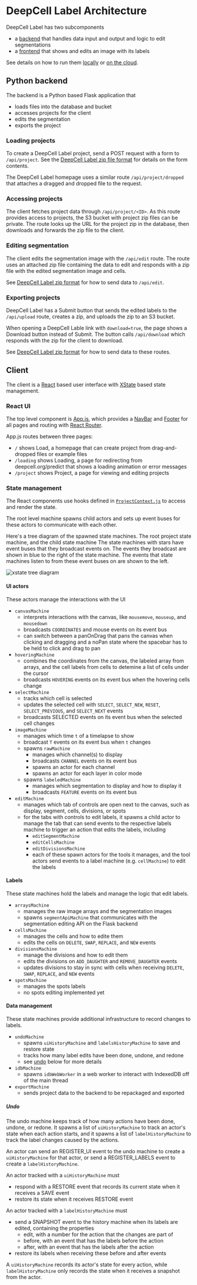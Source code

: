 # DeepCell Label Architecture

DeepCell Label has two subcomponents

- a [backend](#python-backend) that handles data input and output and logic to edit segmentations
- a [frontend](#client) that shows and edits an image with its labels

See details on how to run them [locally](LOCAL_USE.md) or [on the cloud](DEPLOYMENT.md).

## Python backend

The backend is a Python based Flask application that

- loads files into the database and bucket
- accesses projects for the client
- edits the segmentation
- exports the project

### Loading projects

To create a DeepCell Label project, send a POST request with a form to `/api/project`. See the [DeepCell Label zip file format](LABEL_FILE_FORMAT.md#supported-input-files) for details on the form contents.

The DeepCell Label homepage uses a similar route `/api/project/dropped` that attaches a dragged and dropped file to the request.

### Accessing projects

The client fetches project data through `/api/project/<ID>`. As this route provides access to projects, the S3 bucket with project zip files can be private. The route looks up the URL for the project zip in the database, then downloads and forwards the zip file to the client.

### Editing segmentation

The client edits the segmentation image with the `/api/edit` route. The route uses an attached zip file containing the data to edit and responds with a zip file with the edited segmentation image and cells.

See [DeepCell Label zip format](LABEL_FILE_FORMAT.md#edit-and-export-zips) for how to send data to `/api/edit`.

### Exporting projects

DeepCell Label has a Submit button that sends the edited labels to the `/api/upload` route, creates a zip, and uploads the zip to an S3 bucket.

When opening a DeepCell Lable link with `download=true`, the page shows a Download button instead of Submit. The button calls `/api/download` which responds with the zip for the client to download.

See [DeepCell Label zip format](LABEL_FILE_FORMAT.md#edit-and-export-zips) for how to send data to these routes.

## Client

The client is a [React](https://reactjs.org/) based user interface with [XState](https://xstate.js.org/docs/) based state management.

### React UI

The top level component is [App.js](../frontend/src/App.js), which provides a [NavBar](../frontend/src/Navbar.js) and [Footer](../frontend/src/Footer/Footer.js) for all pages and routing with [React Router](https://reactrouter.com/).

App.js routes between three pages:

- `/` shows Load, a homepage that can create project from drag-and-dropped files or example files
- `/loading` shows Loading, a page for redirecting from deepcell.org/predict that shows a loading animation or error messages
- `/project` shows Project, a page for viewing and editing projects

### State management

The React components use hooks defined in [`ProjectContext.js`](../frontend/src/Project/ProjectContext.js) to access and render the state.

The root level machine spawns child actors and sets up event buses for these actors to communicate with each other.

Here's a tree diagram of the spawned state machines. The root project state machine, and the child state machine The state machines with stars have event buses that they broadcast events on. The events they broadcast are shown in blue to the right of the state machine. The events that state machines listen to from these event buses on are shown to the left.

![xstate tree diagram](xstateTree.png)

#### UI actors

These actors manage the interactions with the UI

- `canvasMachine`
  - interprets interactions with the canvas, like `mousemove`, `mouseup`, and `mousedown`
  - broadcasts `COORDINATES` and mouse events on its event bus
  - can switch between a panOnDrag that pans the canvas when clicking and dragging and a noPan state where the spacebar has to be held to click and drag to pan
- `hoveringMachine`
  - combines the coordinates from the canvas, the labeled array from arrays, and the cell labels from cells to detemine a list of cells under the cursor
  - broadcasts `HOVERING` events on its event bus when the hovering cells change
- `selectMachine`
  - tracks which cell is selected
  - updates the selected cell with `SELECT`, `SELECT_NEW`, `RESET`, `SELECT_PREVIOUS`, and `SELECT_NEXT` events
  - broadcasts SELECTED events on its event bus when the selected cell changes
- `imageMachine`
  - manages which time `t` of a timelapse to show
  - broadcast `T` events on its event bus when `t` changes
  - spawns `rawMachine`
    - manages which channel(s) to display
    - broadcasts `CHANNEL` events on its event bus
    - spawns an actor for each channel
    - spawns an actor for each layer in color mode
  - spawns `labeledMachine`
    - manages which segmentation to display and how to display it
    - broadcasts `FEATURE` events on its event bus
- `editMachine`
  - manages which tab of controls are open next to the canvas, such as display, segment, cells, divisions, or spots
  - for the tabs with controls to edit labels, it spawns a child actor to manage the tab that can send events to the respective labels machine to trigger an action that edits the labels, including
    - `editSegmentMachine`
    - `editCellsMachine`
    - `editDivisionsMachine`
    - each of these spawn actors for the tools it manages, and the tool actors send events to a label machine (e.g. `cellMachine`) to edit the labels

#### Labels

These state machines hold the labels and manage the logic that edit labels.

- `arraysMachine`
  - manages the raw image arrays and the segmentation images
  - spawns `segmentApiMachine` that communicates with the segmentation editing API on the Flask backend
- `cellsMachine`
  - manages the cells and how to edite them
  - edits the cells on `DELETE`, `SWAP`, `REPLACE`, and `NEW` events
- `divisionsMachine`
  - manage the divisions and how to edit them
  - edits the divisions on `ADD_DAUGHTER` and `REMOVE_DAUGHTER` events
  - updates divisions to stay in sync with cells when receiving `DELETE`, `SWAP`, `REPLACE`, and `NEW` events
- `spotsMachine`
  - manages the spots labels
  - no spots editing implemented yet

#### Data management

These state machines provide additional infrastructure to record changes to labels.

- `undoMachine`
  - spawns `uiHistoryMachine` and `labelsHistoryMachine` to save and restore state
  - tracks how many label edits have been done, undone, and redone
  - see [undo](#undo) below for more details
- `idbMachine`
  - spawns `idbWebWorker` in a web worker to interact with IndexedDB off of the main thread
- `exportMachine`
  - sends project data to the backend to be repackaged and exported

##### Undo

The undo machine keeps track of how many actions have been done, undone, or redone. It spawns a list of `uiHistoryMachine` to track an actor's state when each action starts, and it spawns a list of `labelHistoryMachine` to track the label changes caused by the actions.

An actor can send an REGISTER_UI event to the undo machine to create a `uiHistoryMachine` for that actor, or send a REGISTER_LABELS event to create a `labelHistoryMachine`.

An actor tracked with a `uiHistoryMachine` must

- respond with a RESTORE event that records its current state when it receives a SAVE event
- restore its state when it receives RESTORE event

An actor tracked with a `labelHistoryMachine` must

- send a SNAPSHOT event to the history machine when its labels are edited, containing the properties
  - edit, with a number for the action that the changes are part of
  - before, with an event that has the labels before the action
  - after, with an event that has the labels after the action
- restore its labels when receiving these before and after events

A `uiHistoryMachine` records its actor's state for every action, while `labelHistoryMachine` only records the state when it receives a snapshot from the actor.
